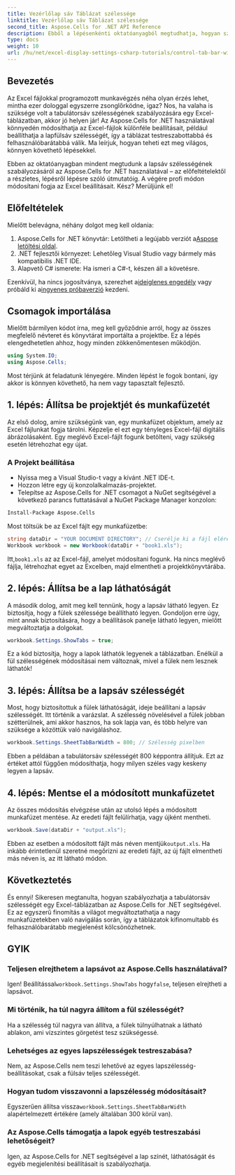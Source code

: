 ```yaml
---
title: Vezérlőlap sáv Táblázat szélessége
linktitle: Vezérlőlap sáv Táblázat szélessége
second_title: Aspose.Cells for .NET API Reference
description: Ebből a lépésenkénti oktatóanyagból megtudhatja, hogyan szabályozhatja a lapfülsáv szélességét az Excelben az Aspose.Cells for .NET használatával. Hatékonyan testreszabhatja Excel fájljait.
type: docs
weight: 10
url: /hu/net/excel-display-settings-csharp-tutorials/control-tab-bar-width-of-spreadsheet/
---
```

## Bevezetés

Az Excel fájlokkal programozott munkavégzés néha olyan érzés lehet, mintha ezer dologgal egyszerre zsonglőrködne, igaz? Nos, ha valaha is szüksége volt a tabulátorsáv szélességének szabályozására egy Excel-táblázatban, akkor jó helyen jár! Az Aspose.Cells for .NET használatával könnyedén módosíthatja az Excel-fájlok különféle beállításait, például beállíthatja a lapfülsáv szélességét, így a táblázat testreszabottabbá és felhasználóbarátabbá válik. Ma leírjuk, hogyan teheti ezt meg világos, könnyen követhető lépésekkel.

Ebben az oktatóanyagban mindent megtudunk a lapsáv szélességének szabályozásáról az Aspose.Cells for .NET használatával – az előfeltételektől a részletes, lépésről lépésre szóló útmutatóig. A végére profi módon módosítani fogja az Excel beállításait. Kész? Merüljünk el!

## Előfeltételek

Mielőtt belevágna, néhány dolgot meg kell oldania:

1.  Aspose.Cells for .NET könyvtár: Letöltheti a legújabb verziót a[Aspose letöltési oldal](https://releases.aspose.com/cells/net/).
2. .NET fejlesztői környezet: Lehetőleg Visual Studio vagy bármely más kompatibilis .NET IDE.
3. Alapvető C# ismerete: Ha ismeri a C#-t, készen áll a követésre.

 Ezenkívül, ha nincs jogosítványa, szerezhet a[ideiglenes engedély](https://purchase.aspose.com/temporary-license/) vagy próbáld ki a[ingyenes próbaverzió](https://releases.aspose.com/) kezdeni.

## Csomagok importálása

Mielőtt bármilyen kódot írna, meg kell győződnie arról, hogy az összes megfelelő névteret és könyvtárat importálta a projektbe. Ez a lépés elengedhetetlen ahhoz, hogy minden zökkenőmentesen működjön.

```csharp
using System.IO;
using Aspose.Cells;
```

Most térjünk át feladatunk lényegére. Minden lépést le fogok bontani, így akkor is könnyen követhető, ha nem vagy tapasztalt fejlesztő.

## 1. lépés: Állítsa be projektjét és munkafüzetét

Az első dolog, amire szükségünk van, egy munkafüzet objektum, amely az Excel fájlunkat fogja tárolni. Képzelje el ezt egy tényleges Excel-fájl digitális ábrázolásaként. Egy meglévő Excel-fájlt fogunk betölteni, vagy szükség esetén létrehozhat egy újat.

### A Projekt beállítása

- Nyissa meg a Visual Studio-t vagy a kívánt .NET IDE-t.
- Hozzon létre egy új konzolalkalmazás-projektet.
- Telepítse az Aspose.Cells for .NET csomagot a NuGet segítségével a következő parancs futtatásával a NuGet Package Manager konzolon:

```bash
Install-Package Aspose.Cells
```

Most töltsük be az Excel fájlt egy munkafüzetbe:

```csharp
string dataDir = "YOUR DOCUMENT DIRECTORY"; // Cserélje ki a fájl elérési útját
Workbook workbook = new Workbook(dataDir + "book1.xls"); 
```

 Itt,`book1.xls` az az Excel-fájl, amelyet módosítani fogunk. Ha nincs meglévő fájlja, létrehozhat egyet az Excelben, majd elmentheti a projektkönyvtárába.

## 2. lépés: Állítsa be a lap láthatóságát

A második dolog, amit meg kell tennünk, hogy a lapsáv látható legyen. Ez biztosítja, hogy a fülek szélessége beállítható legyen. Gondoljon erre úgy, mint annak biztosítására, hogy a beállítások panelje látható legyen, mielőtt megváltoztatja a dolgokat.

```csharp
workbook.Settings.ShowTabs = true;
```

Ez a kód biztosítja, hogy a lapok láthatók legyenek a táblázatban. Enélkül a fül szélességének módosításai nem változnak, mivel a fülek nem lesznek láthatók!

## 3. lépés: Állítsa be a lapsáv szélességét

Most, hogy biztosítottuk a fülek láthatóságát, ideje beállítani a lapsáv szélességét. Itt történik a varázslat. A szélesség növelésével a fülek jobban szétterülnek, ami akkor hasznos, ha sok lapja van, és több helyre van szüksége a közöttük való navigáláshoz.

```csharp
workbook.Settings.SheetTabBarWidth = 800; // Szélesség pixelben
```

Ebben a példában a tabulátorsáv szélességét 800 képpontra állítjuk. Ezt az értéket attól függően módosíthatja, hogy milyen széles vagy keskeny legyen a lapsáv.

## 4. lépés: Mentse el a módosított munkafüzetet

Az összes módosítás elvégzése után az utolsó lépés a módosított munkafüzet mentése. Az eredeti fájlt felülírhatja, vagy újként mentheti.

```csharp
workbook.Save(dataDir + "output.xls");
```

 Ebben az esetben a módosított fájlt más néven mentjük`output.xls`. Ha inkább érintetlenül szeretné megőrizni az eredeti fájlt, az új fájlt elmentheti más néven is, az itt látható módon.

## Következtetés

És ennyi! Sikeresen megtanulta, hogyan szabályozhatja a tabulátorsáv szélességét egy Excel-táblázatban az Aspose.Cells for .NET segítségével. Ez az egyszerű finomítás a világot megváltoztathatja a nagy munkafüzetekben való navigálás során, így a táblázatok kifinomultabb és felhasználóbarátabb megjelenést kölcsönözhetnek.

## GYIK

### Teljesen elrejthetem a lapsávot az Aspose.Cells használatával?
 Igen! Beállítással`workbook.Settings.ShowTabs` hogy`false`, teljesen elrejtheti a lapsávot.

### Mi történik, ha túl nagyra állítom a fül szélességét?
Ha a szélesség túl nagyra van állítva, a fülek túlnyúlhatnak a látható ablakon, ami vízszintes görgetést tesz szükségessé.

### Lehetséges az egyes lapszélességek testreszabása?
Nem, az Aspose.Cells nem teszi lehetővé az egyes lapszélesség-beállításokat, csak a fülsáv teljes szélességét.

### Hogyan tudom visszavonni a lapszélesség módosításait?
 Egyszerűen állítsa vissza`workbook.Settings.SheetTabBarWidth` alapértelmezett értékére (amely általában 300 körül van).

### Az Aspose.Cells támogatja a lapok egyéb testreszabási lehetőségeit?
Igen, az Aspose.Cells for .NET segítségével a lap színét, láthatóságát és egyéb megjelenítési beállításait is szabályozhatja.